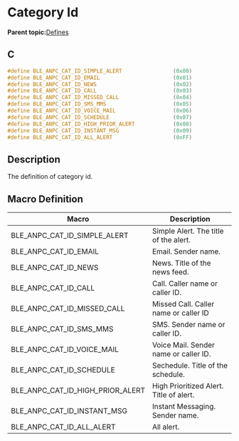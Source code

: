 # Category Id

**Parent topic:**[Defines](GUID-58C2E4E3-24D0-44BB-9EA8-3F381237F37A.md)

## C

```c
#define BLE_ANPC_CAT_ID_SIMPLE_ALERT                (0x00)
#define BLE_ANPC_CAT_ID_EMAIL                       (0x01)
#define BLE_ANPC_CAT_ID_NEWS                        (0x02)
#define BLE_ANPC_CAT_ID_CALL                        (0x03)
#define BLE_ANPC_CAT_ID_MISSED_CALL                 (0x04)
#define BLE_ANPC_CAT_ID_SMS_MMS                     (0x05)
#define BLE_ANPC_CAT_ID_VOICE_MAIL                  (0x06)
#define BLE_ANPC_CAT_ID_SCHEDULE                    (0x07)
#define BLE_ANPC_CAT_ID_HIGH_PRIOR_ALERT            (0x08)
#define BLE_ANPC_CAT_ID_INSTANT_MSG                 (0x09)
#define BLE_ANPC_CAT_ID_ALL_ALERT                   (0xFF)
```

## Description

The definition of category id.

## Macro Definition

|Macro|Description|
|-----|-----------|
|BLE\_ANPC\_CAT\_ID\_SIMPLE\_ALERT|Simple Alert. The title of the alert.|
|BLE\_ANPC\_CAT\_ID\_EMAIL|Email. Sender name.|
|BLE\_ANPC\_CAT\_ID\_NEWS|News. Title of the news feed.|
|BLE\_ANPC\_CAT\_ID\_CALL|Call. Caller name or caller ID.|
|BLE\_ANPC\_CAT\_ID\_MISSED\_CALL|Missed Call. Caller name or caller ID|
|BLE\_ANPC\_CAT\_ID\_SMS\_MMS|SMS. Sender name or caller ID.|
|BLE\_ANPC\_CAT\_ID\_VOICE\_MAIL|Voice Mail. Sender name or caller ID.|
|BLE\_ANPC\_CAT\_ID\_SCHEDULE|Sechedule. Title of the schedule.|
|BLE\_ANPC\_CAT\_ID\_HIGH\_PRIOR\_ALERT|High Prioritized Alert. Title of alert.|
|BLE\_ANPC\_CAT\_ID\_INSTANT\_MSG|Instant Messaging. Sender name.|
|BLE\_ANPC\_CAT\_ID\_ALL\_ALERT|All alert.|

